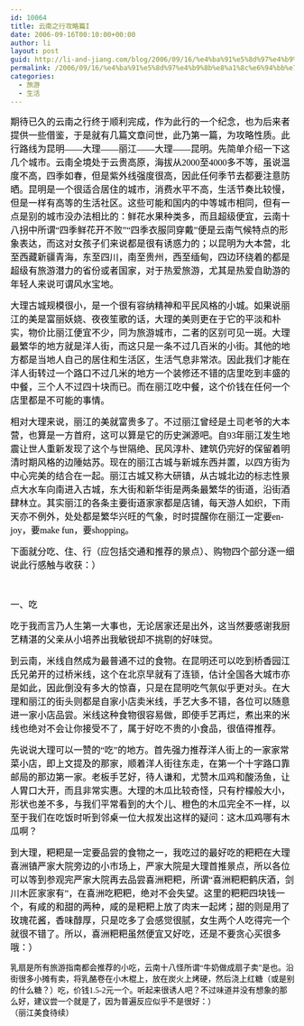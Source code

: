 ```yaml
---
id: 10064
title: 云南之行攻略篇I
date: 2006-09-16T00:10:00+00:00
author: li
layout: post
guid: http://li-and-jiang.com/blog/2006/09/16/%e4%ba%91%e5%8d%97%e4%b9%8b%e8%a1%8c%e6%94%bb%e7%95%a5%e7%af%87i/
permalink: /2006/09/16/%e4%ba%91%e5%8d%97%e4%b9%8b%e8%a1%8c%e6%94%bb%e7%95%a5%e7%af%87i/
categories:
  - 旅游
  - 生活
---
```

<font color="#000000"><font size="3"><span style="font-family:宋体">期待已久的云南之行终于顺利完成，作为此行的一个纪念，也为后来者提供一些借鉴，于是就有几篇文章问世，此乃第一篇，为攻略性质。此行路线为昆明——大理——丽江——大理——昆明。先简单介绍一下这几个城市。云南全境处于云贵高原，海拔从</span><span lang="EN-US"><font face="Times New Roman">2000</font></span><span style="font-family:宋体">至</span><span lang="EN-US"><font face="Times New Roman">4000</font></span><span style="font-family:宋体">多不等，虽说温度不高，四季如春，但是紫外线强度很高，因此任何季节去都要注意防晒。昆明是一个很适合居住的城市，消费水平不高，生活节奏比较慢，但是一样有高等的生活社区。这些可能和国内的中等城市相同，但有一点是别的城市没办法相比的：鲜花水果种类多，而且超级便宜，云南十八拐中所谓“四季鲜花开不败”“四季衣服同穿戴”便是云南气候特点的形象表达，而这对女孩子们来说都是很有诱惑力的；以昆明为大本营，北至西藏新疆青海，东至四川，南至贵州，西至缅甸，四边环绕着的都是超级有旅游潜力的省份或者国家，对于热爱旅游，尤其是热爱自助游的年轻人来说可谓风水宝地。</span></font></font> 

<span style="font-family:宋体"><font color="#000000" size="3">大理古城规模很小，是一个很有容纳精神和平民风格的小城。如果说丽江的美是富丽妖娆、夜夜笙歌的话，大理的美则更在于它的平淡和朴实，物价比丽江便宜不少，同为旅游城市，二者的区别可见一斑。大理最繁华的地方就是洋人街，而这只是一条不过几百米的小街。其他的地方都是当地人自己的居住和生活区，生活气息非常浓。因此我们才能在洋人街转过一个路口不过几米的地方一个装修还不错的店里吃到丰盛的中餐，三个人不过四十块而已。而在丽江吃中餐，这个价钱在任何一个店里都是不可能的事情。</font></span> 

<font color="#000000"><font size="3"><span style="font-family:宋体">相对大理来说，丽江的美就富贵多了。不过丽江曾经是土司老爷的大本营，也算是一方首府，这可以算是它的历史渊源吧。自</span><span lang="EN-US"><font face="Times New Roman">93</font></span><span style="font-family:宋体">年丽江发生地震让世人重新发现了这个与世隔绝、民风淳朴、建筑仍完好的保留着明清时期风格的边陲姑苏。现在的丽江古城与新城东西并置，以四方街为中心完美的结合在一起。丽江古城又称大研镇，从古城北边的标志性景点大水车向南进入古城，东大街和新华街是两条最繁华的街道，沿街酒肆林立。其实丽江的各条主要街道家家都是店铺，每天游人如织，下雨天亦不例外，处处都是繁华兴旺的气象，时时提醒你在丽江一定要</span><span lang="EN-US"><font face="Times New Roman">enjoy</font></span><span style="font-family:宋体">，要</span><span lang="EN-US"><font face="Times New Roman">make fun</font></span><span style="font-family:宋体">，要</span><span lang="EN-US"><font face="Times New Roman">shopping</font></span><span style="font-family:宋体">。</span></font></font> 

<span style="font-family:宋体"><font color="#000000" size="3">下面就分吃、住、行（应包括交通和推荐的景点）、购物四个部分逐一细说此行感触与收获：）</font></span> 

<span lang="EN-US"><font face="Times New Roman" color="#000000" size="3"> </font></span> 

<font color="#000000"><font size="3"><span lang="EN-US" style=""><span style=""><font face="Times New Roman">一、</font></span></span><span style="font-family:宋体">吃</span></font></font> 

<span style="font-family:宋体"><font color="#000000" size="3">吃于我而言乃人生第一大事也，无论居家还是出外，这当然要感谢我厨艺精湛的父亲从小培养出我敏锐却不挑剔的好味觉。</font></span> 

<span style="font-family:宋体"><font color="#000000" size="3">到云南，米线自然成为最普通不过的食物。在昆明还可以吃到桥香园江氏兄弟开的过桥米线，这个在北京早就有了连锁，估计全国各大城市亦是如此，因此倒没有多大的惊喜，只是在昆明吃气氛似乎更对头。在大理和丽江的街头则都是自家小店卖米线，手艺大多不错，各位可以随意进一家小店品尝。米线这种食物很容易做，即使手艺再烂，煮出来的米线也绝对不会让你接受不了，属于好吃不贵的小食品，很值得推荐。</font></span> 

<span style="font-family:宋体"><font color="#000000" size="3">先说说大理可以一赞的“吃”的地方。首先强力推荐洋人街上的一家家常菜小店，即上文提及的那家，顺着洋人街往东走，在第一个十字路口靠邮局的那边第一家。老板手艺好，待人谦和，尤赞木瓜鸡和酸汤鱼，让人胃口大开，而且非常实惠。大理的木瓜比较奇怪，只有柠檬般大小，形状也差不多，与我们平常看到的大个儿、橙色的木瓜完全不一样，以至于我们在吃饭时听到邻桌一位大叔发出这样的疑问：这木瓜鸡哪有木瓜啊？</font></span> 

<span style="font-family:宋体"><font color="#000000" size="3">到大理，粑粑是一定要品尝的食物之一，我吃过的最好吃的粑粑在大理喜洲镇严家大院旁边的小市场上，严家大院是大理首推景点，所以各位可以等到参观完严家大院再去品尝喜洲粑粑，所谓“喜洲粑粑鹤庆酒，剑川木匠家家有”，在喜洲吃粑粑，绝对不会失望。这里的粑粑四块钱一个，有咸的和甜的两种，咸的是粑粑上放了肉末一起烤；甜的则是用了玫瑰花酱，香味醇厚，只是吃多了会感觉很腻，女生两个人吃得完一个就很不错了。所以，喜洲粑粑虽然便宜又好吃，还是不要贪心买很多哦：）</font></span>

<div>
  <font color="#000000"><font size="3"><span style="font-size:10.5pt;font-family:宋体">乳扇是所有旅游指南都会推荐的小吃，云南十八怪所谓“牛奶做成扇子卖”是也。沿街很多小摊有卖，将乳酪卷在小木棍上，放在炭火上烤硬，然后浇上红糖（或是别的什么糖？）吃，价钱</span><span lang="EN-US" style="font-size:10.5pt;font-family:'Times New Roman'">1.5-2</span><span style="font-size:10.5pt;font-family:宋体">元一个。听起来很诱人吧？不过味道并没有想象的那么好，建议尝一个就是了，因为普遍反应似乎不是很好：）</span></font></font>
</div>

<div>
  <font color="#000000" size="3"><span style="font-size:10.5pt;font-family:宋体">（丽江美食待续）</span></font>
</div></p>
